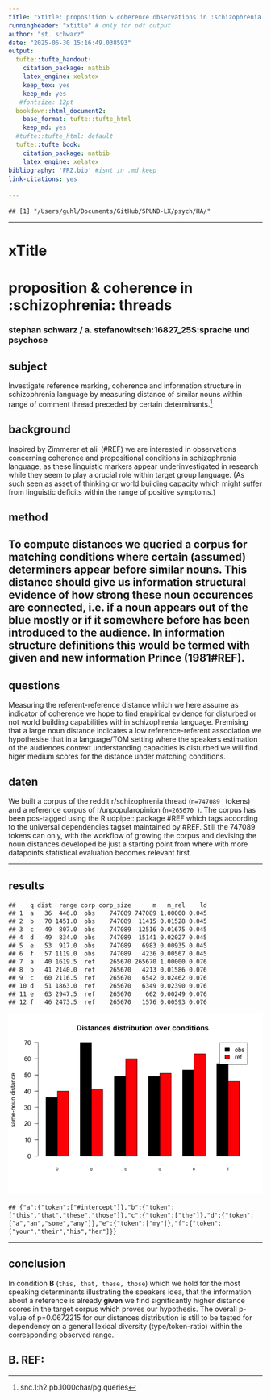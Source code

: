 ```yaml
---
title: "xtitle: proposition & coherence observations in :schizophrenia: threads"
runningheader: "xtitle" # only for pdf output
author: "st. schwarz"
date: "2025-06-30 15:16:49.038593"
output:
  tufte::tufte_handout:
    citation_package: natbib
    latex_engine: xelatex
    keep_tex: yes
    keep_md: yes
   #fontsize: 12pt
  bookdown::html_document2:
    base_format: tufte::tufte_html
    keep_md: yes
  #tufte::tufte_html: default
  tufte::tufte_book:
    citation_package: natbib
    latex_engine: xelatex
bibliography: 'FRZ.bib' #isnt in .md keep
link-citations: yes

---
```
















```
## [1] "/Users/guhl/Documents/GitHub/SPUND-LX/psych/HA/"
```

---

# xTitle
# proposition & coherence in :schizophrenia: threads
### stephan schwarz / a. stefanowitsch:16827_25S:sprache und psychose
## subject
Investigate reference marking, coherence and information structure in schizophrenia language by measuring distance of similar nouns within range of comment thread preceded by certain determinants.[^1]
## background
Inspired by Zimmerer et alii (#REF) we are interested in observations concerning coherence and propositional conditions in schizophrenia language, as these linguistic markers appear underinvestigated in research while they seem to play a crucial role within target group language. (As such seen as asset of thinking or world building capacity which might suffer from linguistic deficits within the range of positive symptoms.)
## method
To compute distances we queried a corpus for matching conditions where certain (assumed) determiners appear before similar nouns. This distance should give us information structural evidence of how strong these noun occurences are connected, i.e. if a noun appears out of the blue mostly or if it somewhere before has been introduced to the audience. In information structure definitions this would be termed with **given and new information** Prince (1981#REF).
----
## questions
Measuring the referent-reference distance which we here assume as indicator of coherence we hope to find empirical evidence for disturbed or not world building capabilities within schizophrenia language. Premising that a large noun distance indicates a low reference-referent association we hypothesise that in a language/TOM setting where the speakers estimation of the audiences context understanding capacities is disturbed we will find higer medium scores for the distance under matching conditions.
## daten
We built a corpus of the reddit r/schizophrenia thread (```n=747089 ``` tokens) and a reference corpus of r/unpopularopinion (```n=265670 ```). The corpus has been pos-tagged using the R udpipe:: package #REF which tags according to the universal dependencies tagset maintained by #REF. Still the 747089 tokens can only, with the workflow of growing the corpus and devising the noun distances developed be just a starting point from where with more datapoints statistical evaluation becomes relevant first.


----
## results


```
##    q dist  range corp corp_size      m   m_rel    ld
## 1  a   36  446.0  obs    747089 747089 1.00000 0.045
## 2  b   70 1451.0  obs    747089  11415 0.01528 0.045
## 3  c   49  807.0  obs    747089  12516 0.01675 0.045
## 4  d   49  834.0  obs    747089  15141 0.02027 0.045
## 5  e   53  917.0  obs    747089   6983 0.00935 0.045
## 6  f   57 1119.0  obs    747089   4236 0.00567 0.045
## 7  a   40 1619.5  ref    265670 265670 1.00000 0.076
## 8  b   41 2140.0  ref    265670   4213 0.01586 0.076
## 9  c   60 2116.5  ref    265670   6542 0.02462 0.076
## 10 d   51 1863.0  ref    265670   6349 0.02390 0.076
## 11 e   63 2947.5  ref    265670    662 0.00249 0.076
## 12 f   46 2473.5  ref    265670   1576 0.00593 0.076
```
<img src="index_files/figure-html/df1-vis-1.png"  />

```
## {"a":{"token":["#intercept"]},"b":{"token":["this","that","these","those"]},"c":{"token":["the"]},"d":{"token":["a","an","some","any"]},"e":{"token":["my"]},"f":{"token":["your","their","his","her"]}}
```
----
## conclusion
In condition **B** (``` this, that, these, those ```) which we hold for the most speaking determinants illustrating the speakers idea, that the information about a reference is already **given** we find significantly higher distance scores in the target corpus which proves our hypothesis. The overall p-value of p=0.0672215 for our distances distribution is still to be tested for dependency on a general lexical diversity (type/token-ratio) within the corresponding observed range.
## B. REF:
[^1]:snc.1:h2.pb.1000char/pg.queries

